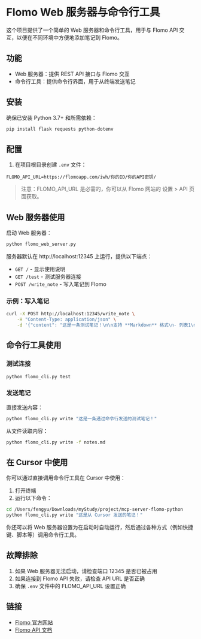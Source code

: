 # Flomo Web 服务器与命令行工具

这个项目提供了一个简单的 Web 服务器和命令行工具，用于与 Flomo API 交互，以便在不同环境中方便地添加笔记到 Flomo。

## 功能

- Web 服务器：提供 REST API 接口与 Flomo 交互
- 命令行工具：提供命令行界面，用于从终端发送笔记

## 安装

确保已安装 Python 3.7+ 和所需依赖：

```bash
pip install flask requests python-dotenv
```

## 配置

1. 在项目根目录创建 `.env` 文件：

```
FLOMO_API_URL=https://flomoapp.com/iwh/你的ID/你的API密钥/
```

> 注意：FLOMO_API_URL 是必需的，你可以从 Flomo 网站的 设置 > API 页面获取。

## Web 服务器使用

启动 Web 服务器：

```bash
python flomo_web_server.py
```

服务器默认在 http://localhost:12345 上运行，提供以下端点：

- `GET /` - 显示使用说明
- `GET /test` - 测试服务器连接
- `POST /write_note` - 写入笔记到 Flomo

### 示例：写入笔记

```bash
curl -X POST http://localhost:12345/write_note \
    -H "Content-Type: application/json" \
    -d '{"content": "这是一条测试笔记！\n\n支持 **Markdown** 格式\n- 列表1\n- 列表2\n\n> 引用文本"}'
```

## 命令行工具使用

### 测试连接

```bash
python flomo_cli.py test
```

### 发送笔记

直接发送内容：

```bash
python flomo_cli.py write "这是一条通过命令行发送的测试笔记！"
```

从文件读取内容：

```bash
python flomo_cli.py write -f notes.md
```

## 在 Cursor 中使用

你可以通过直接调用命令行工具在 Cursor 中使用：

1. 打开终端
2. 运行以下命令：

```bash
cd /Users/fengyu/Downloads/myStudy/project/mcp-server-flomo-python
python flomo_cli.py write "这是从 Cursor 发送的笔记！"
```

你还可以将 Web 服务器设置为在启动时自动运行，然后通过各种方式（例如快捷键、脚本等）调用命令行工具。

## 故障排除

1. 如果 Web 服务器无法启动，请检查端口 12345 是否已被占用
2. 如果连接到 Flomo API 失败，请检查 API URL 是否正确
3. 确保 `.env` 文件中的 FLOMO_API_URL 设置正确

## 链接

- [Flomo 官方网站](https://flomoapp.com)
- [Flomo API 文档](https://help.flomoapp.com/advance/api)
